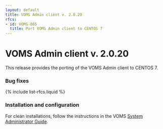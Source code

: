 ```yaml
---
layout: default
title: VOMS Admin client v. 2.0.20
rfcs:
- id: VOMS-865
  title: Port VOMS Admin client to CENTOS 7
---
```

# VOMS Admin client v. 2.0.20

This release provides the porting of the VOMS Admin client to CENTOS 7.


### Bug fixes

{% include list-rfcs.liquid %}

### Installation and configuration

For clean installations, follow the instructions in the VOMS [System
Administrator Guide]({{site.baseurl}}/documentation/sysadmin-guide).
